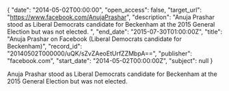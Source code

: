 {
  "date": "2014-05-02T00:00:00", 
  "open_access": false, 
  "target_url": "https://www.facebook.com/AnujaPrashar", 
  "description": "Anuja Prashar stood as Liberal Democrats candidate for Beckenham at the 2015 General Election but was not elected. ", 
  "end_date": "2015-07-30T01:00:00Z", 
  "title": "Anuja Prashar on Facebook (Liberal Democrats candidate for Beckenham)", 
  "record_id": "20140502T000000/uQK/sZvZAeoEtUrfZZMbpA==", 
  "publisher": "facebook.com", 
  "start_date": "2014-05-02T00:00:00Z", 
  "subject": null
}

Anuja Prashar stood as Liberal Democrats candidate for Beckenham at the 2015 General Election but was not elected. 